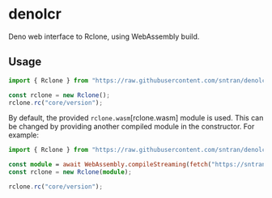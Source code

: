# denolcr

Deno web interface to Rclone, using WebAssembly build.

## Usage

```ts
import { Rclone } from "https://raw.githubusercontent.com/sntran/denolcr/main/rclone.ts";

const rclone = new Rclone();
rclone.rc("core/version");
```

By default, the provided `rclone.wasm`[rclone.wasm] module is used. This can be
changed by providing another compiled module in the constructor. For example:

```ts
import { Rclone } from "https://raw.githubusercontent.com/sntran/denolcr/main/rclone.ts";

const module = await WebAssembly.compileStreaming(fetch("https://sntran.github.io/denolcr/rclone.wasm"));
const rclone = new Rclone(module);

rclone.rc("core/version");
```

